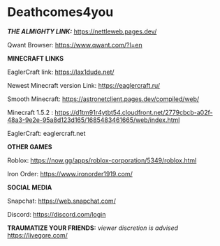 # Deathcomes4you


**_THE ALMIGHTY LINK:_** https://nettleweb.pages.dev/



Qwant Browser: https://www.qwant.com/?l=en

**MINECRAFT LINKS**

EaglerCraft link: https://lax1dude.net/

Newest Minecraft version Link: https://eaglercraft.ru/

 Smooth Minecraft: https://astronetclient.pages.dev/compiled/web/  
 
Minecraft 1.5.2 : https://d1tm91r4ytbt54.cloudfront.net/2779cbcb-a02f-48a3-9e2e-95a8d123d165/1685483461665/web/index.html

EaglerCraft: eaglercraft.net

**OTHER GAMES**

Roblox: https://now.gg/apps/roblox-corporation/5349/roblox.html

Iron Order: https://www.ironorder1919.com/

**SOCIAL MEDIA**

Snapchat: https://web.snapchat.com/

Discord: https://discord.com/login

**TRAUMATIZE YOUR FRIENDS:** _viewer discretion is advised_  https://livegore.com/

